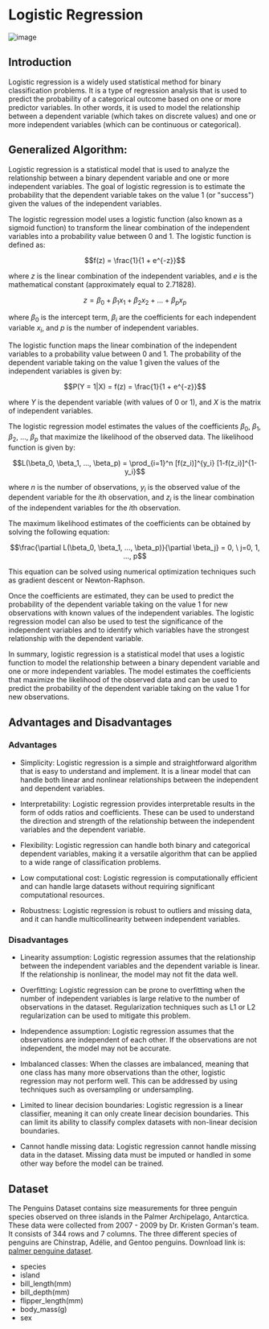 # Logistic Regression
![image](https://user-images.githubusercontent.com/120424457/233528605-794e64f3-7b19-4e71-9656-2675f8c82b68.png)
## Introduction
Logistic regression is a widely used statistical method for binary classification problems. It is a type of regression analysis that is used to predict the probability of a categorical outcome based on one or more predictor variables. In other words, it is used to model the relationship between a dependent variable (which takes on discrete values) and one or more independent variables (which can be continuous or categorical).

## Generalized Algorithm: 

Logistic regression is a statistical model that is used to analyze the relationship between a binary dependent variable and one or more independent variables. The goal of logistic regression is to estimate the probability that the dependent variable takes on the value 1 (or "success") given the values of the independent variables.

The logistic regression model uses a logistic function (also known as a sigmoid function) to transform the linear combination of the independent variables into a probability value between 0 and 1. The logistic function is defined as:

$$f(z) = \frac{1}{1 + e^{-z}}$$


where $z$ is the linear combination of the independent variables, and $e$ is the mathematical constant (approximately equal to 2.71828).

$$z = \beta_0 + \beta_1 x_1 + \beta_2 x_2 + ... + \beta_p x_p$$ 

where $\beta_0$ is the intercept term, $\beta_i$ are the coefficients for each independent variable $x_i$, and $p$ is the number of independent variables.

The logistic function maps the linear combination of the independent variables to a probability value between 0 and 1. The probability of the dependent variable taking on the value 1 given the values of the independent variables is given by:

$$P(Y = 1|X) = f(z) = \frac{1}{1 + e^{-z}}$$

where $Y$ is the dependent variable (with values of 0 or 1), and $X$ is the matrix of independent variables.

The logistic regression model estimates the values of the coefficients $\beta_0$, $\beta_1$, $\beta_2$, ..., $\beta_p$ that maximize the likelihood of the observed data. The likelihood function is given by:

$$L(\beta_0, \beta_1, ..., \beta_p) = \prod_{i=1}^n [f(z_i)]^{y_i} [1-f(z_i)]^{1-y_i}$$

where $n$ is the number of observations, $y_i$ is the observed value of the dependent variable for the $i$th observation, and $z_i$ is the linear combination of the independent variables for the $i$th observation.

The maximum likelihood estimates of the coefficients can be obtained by solving the following equation:

$$\frac{\partial L(\beta_0, \beta_1, ..., \beta_p)}{\partial \beta_j} = 0, \ j=0, 1, ..., p$$

This equation can be solved using numerical optimization techniques such as gradient descent or Newton-Raphson.

Once the coefficients are estimated, they can be used to predict the probability of the dependent variable taking on the value 1 for new observations with known values of the independent variables. The logistic regression model can also be used to test the significance of the independent variables and to identify which variables have the strongest relationship with the dependent variable.

In summary, logistic regression is a statistical model that uses a logistic function to model the relationship between a binary dependent variable and one or more independent variables. The model estimates the coefficients that maximize the likelihood of the observed data and can be used to predict the probability of the dependent variable taking on the value 1 for new observations.

## Advantages and Disadvantages

### Advantages

- Simplicity: Logistic regression is a simple and straightforward algorithm that is easy to understand and implement. It is a linear model that can handle both linear and nonlinear relationships between the independent and dependent variables.

- Interpretability: Logistic regression provides interpretable results in the form of odds ratios and coefficients. These can be used to understand the direction and strength of the relationship between the independent variables and the dependent variable.

- Flexibility: Logistic regression can handle both binary and categorical dependent variables, making it a versatile algorithm that can be applied to a wide range of classification problems.

- Low computational cost: Logistic regression is computationally efficient and can handle large datasets without requiring significant computational resources.

- Robustness: Logistic regression is robust to outliers and missing data, and it can handle multicollinearity between independent variables.

### Disadvantages

- Linearity assumption: Logistic regression assumes that the relationship between the independent variables and the dependent variable is linear. If the relationship is nonlinear, the model may not fit the data well.

- Overfitting: Logistic regression can be prone to overfitting when the number of independent variables is large relative to the number of observations in the dataset. Regularization techniques such as L1 or L2 regularization can be used to mitigate this problem.

- Independence assumption: Logistic regression assumes that the observations are independent of each other. If the observations are not independent, the model may not be accurate.

- Imbalanced classes: When the classes are imbalanced, meaning that one class has many more observations than the other, logistic regression may not perform well. This can be addressed by using techniques such as oversampling or undersampling.

- Limited to linear decision boundaries: Logistic regression is a linear classifier, meaning it can only create linear decision boundaries. This can limit its ability to classify complex datasets with non-linear decision boundaries.

- Cannot handle missing data: Logistic regression cannot handle missing data in the dataset. Missing data must be imputed or handled in some other way before the model can be trained.

## Dataset
The Penguins Dataset contains size measurements for three penguin species observed on three islands in the Palmer Archipelago, Antarctica. These data were collected from 2007 - 2009 by Dr. Kristen Gorman's team. It consists of 344 rows and 7 columns. The three different species of penguins are Chinstrap, Adélie, and Gentoo penguins. Download link is: [palmer penguine dataset](https://www.kaggle.com/datasets/parulpandey/palmer-archipelago-antarctica-penguin-data).
* species
* island
* bill_length(mm)
* bill_depth(mm)
* flipper_length(mm)
* body_mass(g)
* sex
